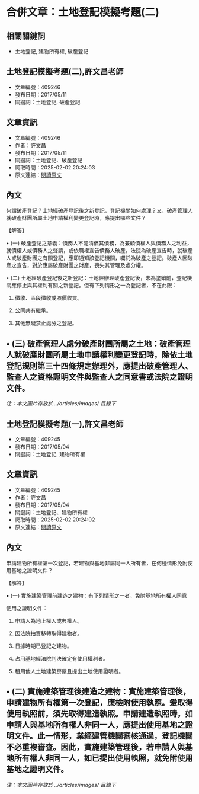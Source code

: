 # 合併文章：土地登記模擬考題(二)

## 相關關鍵詞
- 土地登記, 建物所有權, 破產登記

## 土地登記模擬考題(二),許文昌老師
- 文章編號：409246
- 發布日期：2017/05/11
- 關鍵詞：土地登記, 破產登記


## 文章資訊
- 文章編號：409246
- 作者：許文昌
- 發布日期：2017/05/11
- 關鍵詞：土地登記、破產登記
- 爬取時間：2025-02-02 20:24:03
- 原文連結：[閱讀原文](https://real-estate.get.com.tw/Columns/detail.aspx?no=409246)

## 內文
何謂破產登記？土地經破產登記後之新登記，登記機關如何處理？又，破產管理人就破產財團所屬土地申請權利變更登記時，應提出哪些文件？

【解答】

• (一) 破產登記之意義：債務人不能清償其債務，為兼顧債權人與債務人之利益，就債權人或債務人之聲請，或依職權宣告債務人破產。法院為破產宣告時，就破產人或破產財團之有關登記，應即通知該登記機關，囑託為破產之登記。破產人因破產之宣告，對於應屬破產財團之財產，喪失其管理及處分權。

• (二) 土地經破產登記後之新登記：土地經辦理破產登記後，未為塗銷前，登記機關應停止與其權利有關之新登記。但有下列情形之一為登記者，不在此限：

1. 徵收、區段徵收或照價收買。

2. 公同共有繼承。

3. 其他無礙禁止處分之登記。

• (三) 破產管理人處分破產財團所屬之土地：破產管理人就破產財團所屬土地申請權利變更登記時，除依土地登記規則第三十四條規定辦理外，應提出破產管理人、監查人之資格證明文件與監查人之同意書或法院之證明文件。
---
*注：本文圖片存放於 ../articles/images/ 目錄下*


## 土地登記模擬考題(一),許文昌老師
- 文章編號：409245
- 發布日期：2017/05/04
- 關鍵詞：土地登記, 建物所有權


## 文章資訊
- 文章編號：409245
- 作者：許文昌
- 發布日期：2017/05/04
- 關鍵詞：土地登記、建物所有權
- 爬取時間：2025-02-02 20:24:02
- 原文連結：[閱讀原文](https://real-estate.get.com.tw/Columns/detail.aspx?no=409245)

## 內文
申請建物所有權第一次登記，若建物與基地非屬同一人所有者，在何種情形免附使用基地之證明文件？

【解答】

• (一) 實施建築管理前建造之建物：有下列情形之一者，免附基地所有權人同意

使用之證明文件：

1. 申請人為地上權人或典權人。

2. 因法院拍賣移轉取得建物者。

3. 日據時期已登記之建物。

4. 占用基地經法院判決確定有使用權利者。

5. 租用他人土地建築房屋且提出土地使用證明者。

• (二) 實施建築管理後建造之建物：實施建築管理後，申請建物所有權第一次登記，應檢附使用執照。爰取得使用執照前，須先取得建造執照。申請建造執照時，如申請人與基地所有權人非同一人，應提出使用基地之證明文件。此一情形，業經建管機關審核通過，登記機關不必重複審查。因此，實施建築管理後，若申請人與基地所有權人非同一人，如已提出使用執照，就免附使用基地之證明文件。
---
*注：本文圖片存放於 ../articles/images/ 目錄下*

